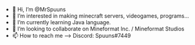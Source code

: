 - 👋 Hi, I’m @MrSpuuns
- 👀 I’m interested in making minecraft servers, videogames, programs...
- 🌱 I’m currently learning Java language.
- 💞️ I’m looking to collaborate on Mineformat Inc. / Mineformat Studios
- 📫 How to reach me --> Discord: Spuuns#7449
